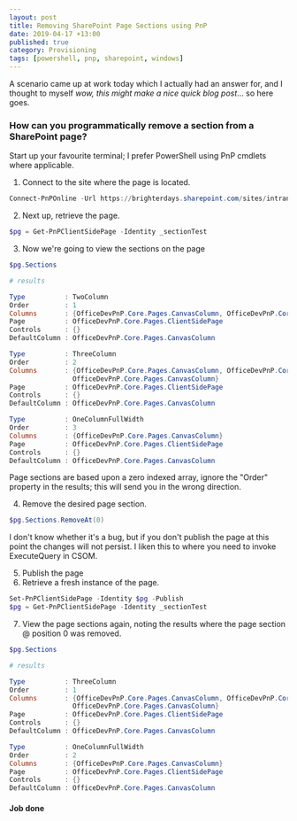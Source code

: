 ```yaml
---
layout: post
title: Removing SharePoint Page Sections using PnP
date: 2019-04-17 +13:00
published: true
category: Provisioning
tags: [powershell, pnp, sharepoint, windows]
---
```



A scenario came up at work today which I actually had an answer for, and I thought to myself *wow, this might make a nice quick blog post*... so here goes.


### How can you programmatically remove a section from a SharePoint page?

Start up your favourite terminal; I prefer PowerShell using PnP cmdlets where applicable.

1. Connect to the site where the page is located.

~~~powershell
Connect-PnPOnline -Url https://brighterdays.sharepoint.com/sites/intranet
~~~

2. Next up, retrieve the page.

~~~powershell
$pg = Get-PnPClientSidePage -Identity _sectionTest
~~~

3. Now we're going to view the sections on the page

~~~powershell
$pg.Sections

# results

Type          : TwoColumn
Order         : 1
Columns       : {OfficeDevPnP.Core.Pages.CanvasColumn, OfficeDevPnP.Core.Pages.CanvasColumn}
Page          : OfficeDevPnP.Core.Pages.ClientSidePage
Controls      : {}
DefaultColumn : OfficeDevPnP.Core.Pages.CanvasColumn

Type          : ThreeColumn
Order         : 2
Columns       : {OfficeDevPnP.Core.Pages.CanvasColumn, OfficeDevPnP.Core.Pages.CanvasColumn, 
                OfficeDevPnP.Core.Pages.CanvasColumn}
Page          : OfficeDevPnP.Core.Pages.ClientSidePage
Controls      : {}
DefaultColumn : OfficeDevPnP.Core.Pages.CanvasColumn

Type          : OneColumnFullWidth
Order         : 3
Columns       : {OfficeDevPnP.Core.Pages.CanvasColumn}
Page          : OfficeDevPnP.Core.Pages.ClientSidePage
Controls      : {}
DefaultColumn : OfficeDevPnP.Core.Pages.CanvasColumn
~~~

Page sections are based upon a zero indexed array, ignore the "Order" property in the results; this will send you in the wrong direction.

4. Remove the desired page section.

~~~powershell
$pg.Sections.RemoveAt(0)
~~~

I don't know whether it's a bug, but if you don't publish the page at this point the changes will not persist. I liken this to where you need to invoke ExecuteQuery in CSOM.

5. Publish the page
6. Retrieve a fresh instance of the page.

~~~powershell
Set-PnPClientSidePage -Identity $pg -Publish
$pg = Get-PnPClientSidePage -Identity _sectionTest
~~~

7. View the page sections again, noting the results where the page section @ position 0 was removed.

~~~powershell
$pg.Sections

# results

Type          : ThreeColumn
Order         : 1
Columns       : {OfficeDevPnP.Core.Pages.CanvasColumn, OfficeDevPnP.Core.Pages.CanvasColumn, 
                OfficeDevPnP.Core.Pages.CanvasColumn}
Page          : OfficeDevPnP.Core.Pages.ClientSidePage
Controls      : {}
DefaultColumn : OfficeDevPnP.Core.Pages.CanvasColumn

Type          : OneColumnFullWidth
Order         : 2
Columns       : {OfficeDevPnP.Core.Pages.CanvasColumn}
Page          : OfficeDevPnP.Core.Pages.ClientSidePage
Controls      : {}
DefaultColumn : OfficeDevPnP.Core.Pages.CanvasColumn
~~~

#### Job done
